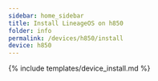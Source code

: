 ```yaml
---
sidebar: home_sidebar
title: Install LineageOS on h850
folder: info
permalink: /devices/h850/install
device: h850
---
```

{% include templates/device_install.md %}

